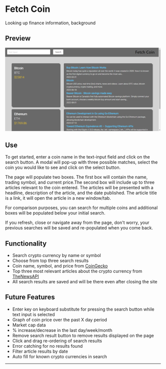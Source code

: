 # Fetch Coin
Looking up finance information, background

## Preview

![PreviewImage](./assets/images/preview.PNG)

## Use
To get started, enter a coin name in the text-input field and click on the search button. A modal will pop-up with three possible matches, select the coin you would like to see and click on the select button.

The page will populate two boxes. The first box will contain the name, trading symbol, and current price.The second box will include up to three articles relevant to the coin entered. The articles will be presented with a headline, description of the article, and the date published. The article title is a link, it will open the article in a new window/tab.

For comparison purposes, you can search for multiple coins and additional boxes will be populated below your initial search.

If you refresh, close or navigate away from the page, don't worry, your previous searches will be saved and re-populated when you come back.

## Functionality 
- Search crypto currency by name or symbol
- Choose from top three search results
- Coin name, symbol, and price from [CoinGecko](https://www.coingecko.com/)
- Top three most relevant articles about the crypto currency from [TheNewsAPI](https://www.thenewsapi.com/)
- All search results are saved and will be there even after closing the site

## Future Features
- Enter key on keyboard substitute for pressing the search button while text input is selected
- Graph of coin price over the past X day period
- Market cap data
- % increase/decrease in the last day/week/month
- Remove search result button to remove results displayed on the page
- Click and drag re-ordering of search results
- Error catching for no results found
- Filter article results by date
- Auto fill for known crypto currencies in search

---





